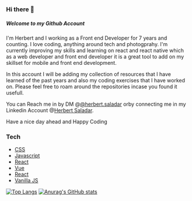 ### Hi there 👋
##### Welcome to my Github Account
I'm Herbert and I working as a Front end Developer for 7 years and counting. I love coding, anything around tech and photogprahy. I'm currently improving my skills and learning on react and react native which as a web developer and front end developer it is a great tool to add on my skillset for mobile and front end development.

In this account I will be adding my collection of resources that I have learned of the past years and also my coding exercises that I have worked on. Please feel free to roam around the repositories incase you found it usefull.

You can Reach me in by DM @[@herbert.saladar](https://www.instagram.com/herbert.saladar/) orby connecting me in my Linkedin Account @[Herbert Saladar](https://www.linkedin.com/in/herbertsaladar/_).

Have a nice day ahead and Happy Coding

### Tech
 - [CSS](https://vuejs.org/)
 - [Javascript](https://vuejs.org/)
 - [React](https://vuejs.org/)
 - [Vue](https://vuejs.org/)
 - [React](https://vuejs.org/)
 - [Vanilla JS](https://vuejs.org/)
 

[![Top Langs](https://github-readme-stats.vercel.app/api/top-langs/?username=herbnspice)](https://github.com/anuraghazra/github-readme-stats) [![Anurag's GitHub stats](https://github-readme-stats.vercel.app/api?username=herbnspice)](https://github.com/anuraghazra/github-readme-stats) 

